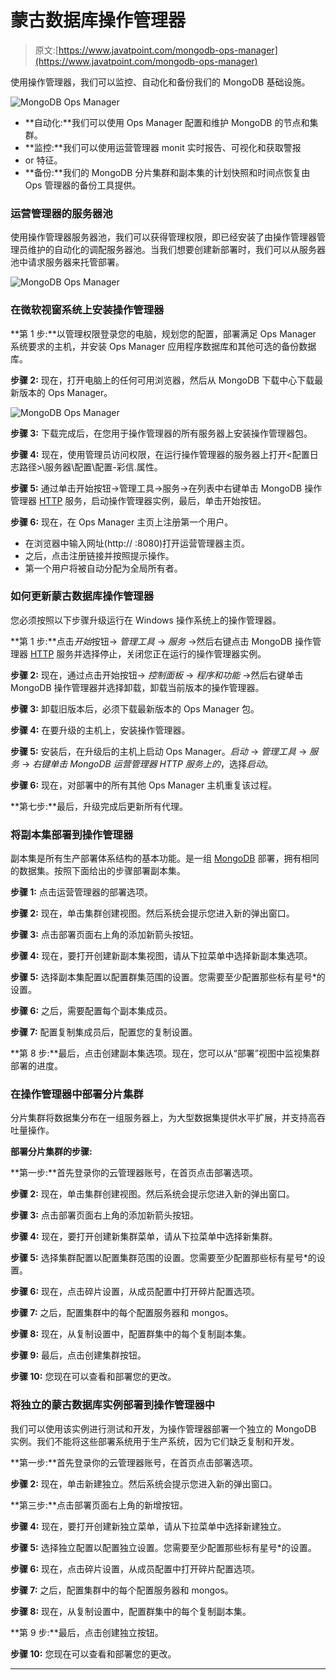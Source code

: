 # 蒙古数据库操作管理器

> 原文:[https://www.javatpoint.com/mongodb-ops-manager](https://www.javatpoint.com/mongodb-ops-manager)

使用操作管理器，我们可以监控、自动化和备份我们的 MongoDB 基础设施。

![MongoDB Ops Manager](../Images/369853493aa9017a63107f849e4e4887.png)

*   **自动化:**我们可以使用 Ops Manager 配置和维护 MongoDB 的节点和集群。
*   **监控:**我们可以使用运营管理器 monit 实时报告、可视化和获取警报
*   or 特征。
*   **备份:**我们的 MongoDB 分片集群和副本集的计划快照和时间点恢复由 Ops 管理器的备份工具提供。

### 运营管理器的服务器池

使用操作管理器服务器池，我们可以获得管理权限，即已经安装了由操作管理器管理员维护的自动化的调配服务器池。当我们想要创建新部署时，我们可以从服务器池中请求服务器来托管部署。

![MongoDB Ops Manager](../Images/793153f67da0118f738e03cd91258e32.png)

### 在微软视窗系统上安装操作管理器

**第 1 步:**以管理权限登录您的电脑，规划您的配置，部署满足 Ops Manager 系统要求的主机，并安装 Ops Manager 应用程序数据库和其他可选的备份数据库。

**步骤 2:** 现在，打开电脑上的任何可用浏览器，然后从 MongoDB 下载中心下载最新版本的 Ops Manager。

![MongoDB Ops Manager](../Images/b14c1549624c4ac380d2df39d3cfad1f.png)

**步骤 3:** 下载完成后，在您用于操作管理器的所有服务器上安装操作管理器包。

**步骤 4:** 现在，使用管理员访问权限，在运行操作管理器的服务器上打开<配置日志路径>\服务器\配置\配置-彩信.属性。

**步骤 5:** 通过单击开始按钮→管理工具→服务→在列表中右键单击 MongoDB 操作管理器 [HTTP](https://www.javatpoint.com/http-full-form) 服务，启动操作管理器实例，最后，单击开始按钮。

**步骤 6:** 现在，在 Ops Manager 主页上注册第一个用户。

*   在浏览器中输入网址(http:// <host>:8080)打开运营管理器主页。</host>
*   之后，点击注册链接并按照提示操作。
*   第一个用户将被自动分配为全局所有者。

### 如何更新蒙古数据库操作管理器

您必须按照以下步骤升级运行在 Windows 操作系统上的操作管理器。

**第 1 步:**点击*开始*按钮→ *管理工具* → *服务* →然后右键点击 MongoDB 操作管理器 [HTTP](https://www.javatpoint.com/http-tutorial) 服务并选择停止，关闭您正在运行的操作管理器实例。

**步骤 2:** 现在，通过点击开始按钮→ *控制面板* → *程序和功能* →然后右键单击 MongoDB 操作管理器并选择卸载，卸载当前版本的操作管理器。

**步骤 3:** 卸载旧版本后，必须下载最新版本的 Ops Manager 包。

**步骤 4:** 在要升级的主机上，安装操作管理器。

**步骤 5:** 安装后，在升级后的主机上启动 Ops Manager。*启动* → *管理工具* → *服务* → *右键单击 MongoDB 运营管理器 HTTP 服务上的*，选择*启动*。

**步骤 6:** 现在，对部署中的所有其他 Ops Manager 主机重复该过程。

**第七步:**最后，升级完成后更新所有代理。

### 将副本集部署到操作管理器

副本集是所有生产部署体系结构的基本功能。是一组 [MongoDB](https://www.javatpoint.com/mongodb-tutorial) 部署，拥有相同的数据集。按照下面给出的步骤部署副本集。

**步骤 1:** 点击运营管理器的部署选项。

**步骤 2:** 现在，单击集群创建视图。然后系统会提示您进入新的弹出窗口。

**步骤 3:** 点击部署页面右上角的添加新箭头按钮。

**步骤 4:** 现在，要打开创建新副本集视图，请从下拉菜单中选择新副本集选项。

**步骤 5:** 选择副本集配置以配置群集范围的设置。您需要至少配置那些标有星号*的设置。

**步骤 6:** 之后，需要配置每个副本集成员。

**步骤 7:** 配置复制集成员后，配置您的复制设置。

**第 8 步:**最后，点击创建副本集选项。现在，您可以从“部署”视图中监视集群部署的进度。

### 在操作管理器中部署分片集群

分片集群将数据集分布在一组服务器上，为大型数据集提供水平扩展，并支持高吞吐量操作。

**部署分片集群的步骤:**

**第一步:**首先登录你的云管理器账号，在首页点击部署选项。

**步骤 2:** 现在，单击集群创建视图。然后系统会提示您进入新的弹出窗口。

**步骤 3:** 点击部署页面右上角的添加新箭头按钮。

**步骤 4:** 现在，要打开创建新集群菜单，请从下拉菜单中选择新集群。

**步骤 5:** 选择集群配置以配置集群范围的设置。您需要至少配置那些标有星号*的设置。

**步骤 6:** 现在，点击碎片设置，从成员配置中打开碎片配置选项。

**步骤 7:** 之后，配置集群中的每个配置服务器和 mongos。

**步骤 8:** 现在，从复制设置中，配置群集中的每个复制副本集。

**步骤 9:** 最后，点击创建集群按钮。

**步骤 10:** 您现在可以查看和部署您的更改。

### 将独立的蒙古数据库实例部署到操作管理器中

我们可以使用该实例进行测试和开发，为操作管理器部署一个独立的 MongoDB 实例。我们不能将这些部署系统用于生产系统，因为它们缺乏复制和开发。

**第一步:**首先登录你的云管理器账号，在首页点击部署选项。

**步骤 2:** 现在，单击新建独立。然后系统会提示您进入新的弹出窗口。

**第三步:**点击部署页面右上角的新增按钮。

**步骤 4:** 现在，要打开创建新独立菜单，请从下拉菜单中选择新建独立。

**步骤 5:** 选择独立配置以配置独立设置。您需要至少配置那些标有星号*的设置。

**步骤 6:** 现在，点击碎片设置，从成员配置中打开碎片配置选项。

**步骤 7:** 之后，配置集群中的每个配置服务器和 mongos。

**步骤 8:** 现在，从复制设置中，配置群集中的每个复制副本集。

**第 9 步:**最后，点击创建独立按钮。

**步骤 10:** 您现在可以查看和部署您的更改。

* * *